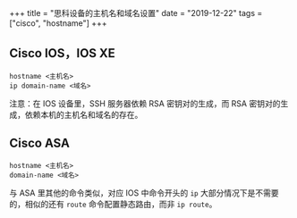 +++
title = "思科设备的主机名和域名设置"
date = "2019-12-22"
tags = ["cisco", "hostname"]
+++

## Cisco IOS，IOS XE

```console
hostname <主机名>
ip domain-name <域名>
```

注意：在 IOS 设备里，SSH 服务器依赖 RSA 密钥对的生成，而 RSA 密钥对的生成，依赖本机的主机名和域名的存在。

## Cisco ASA

```console
hostname <主机名>
domain-name <域名>
```

与 ASA 里其他的命令类似，对应 IOS 中命令开头的 `ip` 大部分情况下是不需要的，相似的还有 `route` 命令配置静态路由，而非 `ip route`。
